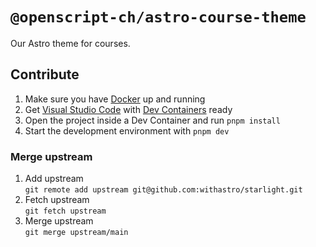 # `@openscript-ch/astro-course-theme`

Our Astro theme for courses.

## Contribute

1. Make sure you have [Docker](https://docs.docker.com/get-docker/) up and running
1. Get [Visual Studio Code](https://code.visualstudio.com/) with [Dev Containers](https://code.visualstudio.com/docs/devcontainers/containers) ready
1. Open the project inside a Dev Container and run `pnpm install`
1. Start the development environment with `pnpm dev`

### Merge upstream

1. Add upstream <br> `git remote add upstream git@github.com:withastro/starlight.git`
1. Fetch upstream <br> `git fetch upstream`
1. Merge upstream <br> `git merge upstream/main`
